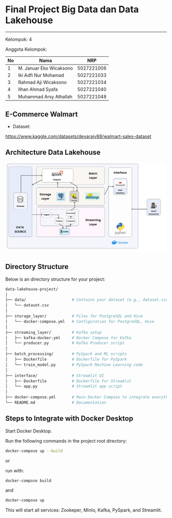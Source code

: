 # Final Project Big Data dan Data Lakehouse
---
Kelompok: 4

Anggota Kelompok:

| No | Nama | NRP |
|---|---|---|
|1|M. Januar Eko Wicaksono|5027221006|
|2|Iki Adfi Nur Mohamad|5027221033|
|3|Rahmad Aji Wicaksono|5027221034|
|4|Ilhan Ahmad Syafa|5027221040|
|5|Muhammad Arsy Athallah|5027221048|

## E-Commerce Walmart

- Dataset:

https://www.kaggle.com/datasets/devarajv88/walmart-sales-dataset


## Architecture Data Lakehouse

![](https://github.com/mrvlvenom/FP-Big-Data/blob/main/data/Frame%201.png)

## Directory Structure
Below is an directory structure for your project:
```bash
data-lakehouse-project/
│
├── data/                    # Contains your dataset (e.g., dataset.csv)
│   └── dataset.csv
│
├── storage_layer/           # Files for PostgreSQL and Hive
│   └── docker-compose.yml   # Configuration for PostgreSQL, Hive
│
├── streaming_layer/         # Kafka setup
│   ├── kafka-docker.yml     # Docker Compose for Kafka
│   └── producer.py          # Kafka Producer script
│
├── batch_processing/        # PySpark and ML scripts
│   ├── Dockerfile           # Dockerfile for PySpark
│   └── train_model.py       # PySpark Machine Learning code
│
├── interface/               # Streamlit UI
│   ├── Dockerfile           # Dockerfile for Streamlit
│   └── app.py               # Streamlit app script
│
├── docker-compose.yml       # Main Docker Compose to integrate everything
└── README.md                # Documentation
```

## Steps to Integrate with Docker Desktop

Start Docker Desktop.

Run the following commands in the project root directory:
```bash
docker-compose up --build
```

or

run with:
```bash
docker-compose build
```

and
```bash
docker-compose up
```

This will start all services: Zookeper, MinIo, Kafka, PySpark, and Streamlit.
